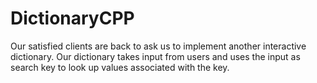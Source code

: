 # DictionaryCPP
Our satisfied clients are back to ask us to implement another interactive dictionary. Our dictionary takes input from users and uses the input as search key to look up values associated with the key. 
